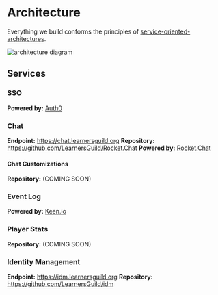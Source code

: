 # Architecture

Everything we build conforms the principles of [service-oriented-architectures](../global-requirements/soa.md).

![architecture diagram][arch-diagram]

## Services

### SSO

**Powered by:** [Auth0][auth0]

### Chat

**Endpoint:** https://chat.learnersguild.org
**Repository:** https://github.com/LearnersGuild/Rocket.Chat
**Powered by:** [Rocket.Chat][rocket.chat]

#### Chat Customizations

**Repository:** (COMING SOON)

### Event Log

**Powered by:** [Keen.io][keen.io]

### Player Stats

**Repository:** (COMING SOON)

### Identity Management

**Endpoint:** https://idm.learnersguild.org
**Repository:** https://github.com/LearnersGuild/idm


[arch-diagram]: https://www.lucidchart.com/publicSegments/view/701b182a-c988-4eea-8231-ecae99571426/image.png
[auth0]: https://auth0.com/
[rocket.chat]: https://rocket.chat/
[keen.io]: https://keen.io/
